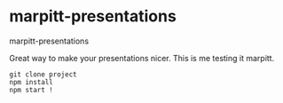 # marpitt-presentations
marpitt-presentations


Great way to make your presentations nicer. This is me testing it marpitt.


```
git clone project
npm install
npm start !

```
